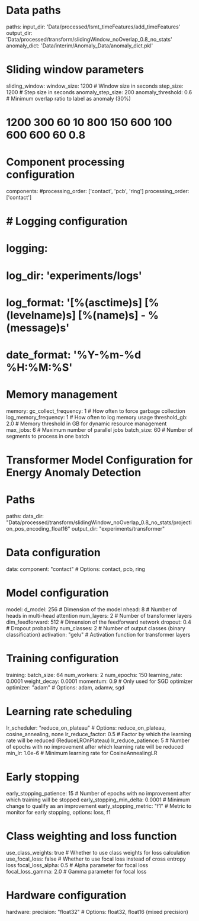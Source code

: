 # Data paths
paths:
  input_dir: 'Data/processed/lsmt_timeFeatures/add_timeFeatures'
  output_dir: 'Data/processed/transform/slidingWindow_noOverlap_0.8_no_stats'
  anomaly_dict: 'Data/interim/Anomaly_Data/anomaly_dict.pkl'

# Sliding window parameters
sliding_window:
  window_size: 1200  # Window size in seconds
  step_size: 1200    # Step size in seconds
  anomaly_step_size: 200
  anomaly_threshold: 0.6  # Minimum overlap ratio to label as anomaly (30%)
# 1200 300     60 10      800 150     600 100       600 600 60 0.8
# Component processing configuration
components:
  #processing_order: ['contact', 'pcb', 'ring']
  processing_order: ['contact']
# # Logging configuration
# logging:
#   log_dir: 'experiments/logs'
#   log_format: '[%(asctime)s] [%(levelname)s] [%(name)s] - %(message)s'
#   date_format: '%Y-%m-%d %H:%M:%S'

# Memory management
memory:
  gc_collect_frequency: 1  # How often to force garbage collection
  log_memory_frequency: 1  # How often to log memory usage
  threshold_gb: 2.0  # Memory threshold in GB for dynamic resource management
  max_jobs: 6  # Maximum number of parallel jobs
  batch_size: 60  # Number of segments to process in one batch


  # Transformer Model Configuration for Energy Anomaly Detection

# Paths
paths:
  data_dir: "Data/processed/transform/slidingWindow_noOverlap_0.8_no_stats/projection_pos_encoding_float16"
  output_dir: "experiments/transformer"

# Data configuration
data:
  component: "contact"  # Options: contact, pcb, ring

# Model configuration
model:
  d_model: 256  # Dimension of the model
  nhead: 8  # Number of heads in multi-head attention
  num_layers: 2  # Number of transformer layers
  dim_feedforward: 512  # Dimension of the feedforward network
  dropout: 0.4  # Dropout probability
  num_classes: 2  # Number of output classes (binary classification)
  activation: "gelu"  # Activation function for transformer layers

# Training configuration
training:
  batch_size: 64
  num_workers: 2
  num_epochs: 150
  learning_rate: 0.0001
  weight_decay: 0.0001
  momentum: 0.9  # Only used for SGD optimizer
  optimizer: "adam"  # Options: adam, adamw, sgd
  
  # Learning rate scheduling
  lr_scheduler: "reduce_on_plateau"  # Options: reduce_on_plateau, cosine_annealing, none
  lr_reduce_factor: 0.5  # Factor by which the learning rate will be reduced (ReduceLROnPlateau)
  lr_reduce_patience: 5  # Number of epochs with no improvement after which learning rate will be reduced
  min_lr: 1.0e-6  # Minimum learning rate for CosineAnnealingLR
  
  # Early stopping
  early_stopping_patience: 15  # Number of epochs with no improvement after which training will be stopped
  early_stopping_min_delta: 0.0001  # Minimum change to qualify as an improvement
  early_stopping_metric: "f1"  # Metric to monitor for early stopping, options: loss, f1
  
  # Class weighting and loss function
  use_class_weights: true  # Whether to use class weights for loss calculation
  use_focal_loss: false  # Whether to use focal loss instead of cross entropy loss
  focal_loss_alpha: 0.5  # Alpha parameter for focal loss
  focal_loss_gamma: 2.0  # Gamma parameter for focal loss

# Hardware configuration
hardware:
  precision: "float32"  # Options: float32, float16 (mixed precision) 